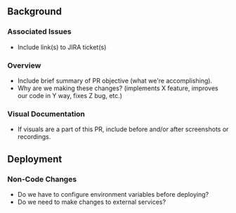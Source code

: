 ## Background
### Associated Issues
* Include link(s) to JIRA ticket(s)
### Overview
* Include brief summary of PR objective (what we're accomplishing).
* Why are we making these changes? (implements X feature, improves our code in Y way, fixes Z bug, etc.)
### Visual Documentation
* If visuals are a part of this PR, include before and/or after screenshots or recordings.
## Deployment
### Non-Code Changes
* Do we have to configure environment variables before deploying?
* Do we need to make changes to external services?
